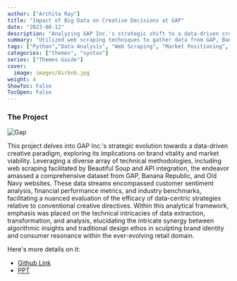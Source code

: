 ```yaml
---
author: ["Archita Ray"]
title: "Impact of Big Data on Creative Decisions at GAP"
date: "2023-08-12"
description: "Analyzing GAP Inc.'s strategic shift to a data-driven creative process, evaluating its impact on brand identity and market positioning"
summary: "Utilized web scraping techniques to gather data from GAP, Banana Republic, and Old Navy websites, leveraging customer reviews and financial reports to quantify the effectiveness of a data-driven approach versus a creative direction in brand strategy"
tags: ["Python","Data Analysis", "Web Scraping", "Market Positioning", "Beautifool Soup","Beautiful Soup", "API Integration"]
categories: ["themes", "syntax"]
series: ["Themes Guide"]
cover:
  image: images/Airbnb.jpg
weight: 4
ShowToc: False
TocOpen: False
---
```


### The Project

![Gap](https://raw.githubusercontent.com/archita612/Portfolio/main/MyFreshWebsite/assets/images/Gap.jpg)


This project delves into GAP Inc.'s strategic evolution towards a data-driven creative paradigm, exploring its implications on brand vitality and market viability. Leveraging a diverse array of technical methodologies, including web scraping facilitated by Beautiful Soup and API integration, the endeavor amassed a comprehensive dataset from GAP, Banana Republic, and Old Navy websites. These data streams encompassed customer sentiment analysis, financial performance metrics, and industry benchmarks, facilitating a nuanced evaluation of the efficacy of data-centric strategies relative to conventional creative directives. Within this analytical framework, emphasis was placed on the technical intricacies of data extraction, transformation, and analysis, elucidating the intricate synergy between algorithmic insights and traditional design ethos in sculpting brand identity and consumer resonance within the ever-evolving retail domain.

Here's more details on it:
- [Github Link](https://github.com/archita612/Impact_of_Big_Data_on_Gap)
- [PPT](https://github.com/archita612/Impact_of_Big_Data_on_Gap/blob/main/WDA_Group14GapCase.pdf)